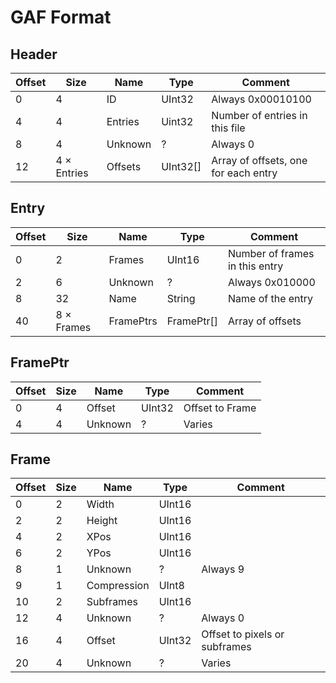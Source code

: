 GAF Format
================================================================================

Header
--------------------------------------------------------------------------------

Offset | Size        | Name    | Type     | Comment         
-------|-------------|---------|----------|-------------------------------------
0      | 4           | ID      | UInt32   | Always 0x00010100
4      | 4           | Entries | Uint32   | Number of entries in this file
8      | 4           | Unknown | ?        | Always 0
12     | 4 × Entries | Offsets | UInt32[] | Array of offsets, one for each entry


Entry
--------------------------------------------------------------------------------

Offset | Size       | Name      | Type       | Comment
-------|------------|-----------|------------|----------------------------------
0      | 2          | Frames    | UInt16     | Number of frames in this entry
2      | 6          | Unknown   | ?          | Always 0x010000
8      | 32         | Name      | String     | Name of the entry
40     | 8 × Frames | FramePtrs | FramePtr[] | Array of offsets

FramePtr
--------------------------------------------------------------------------------

Offset | Size       | Name    | Type     | Comment
-------|------------|---------|----------|--------------------------------------
0      | 4          | Offset  | UInt32   | Offset to Frame
4      | 4          | Unknown | ?        | Varies

Frame
--------------------------------------------------------------------------------

Offset | Size       | Name        | Type     | Comment
-------|------------|-------------|----------|----------------------------------
0      | 2          | Width       | UInt16   |
2      | 2          | Height      | UInt16   |
4      | 2          | XPos        | UInt16   |
6      | 2          | YPos        | UInt16   |
8      | 1          | Unknown     | ?        | Always 9
9      | 1          | Compression | UInt8    |
10     | 2          | Subframes   | UInt16   |
12     | 4          | Unknown     | ?        | Always 0
16     | 4          | Offset      | UInt32   | Offset to pixels or subframes
20     | 4          | Unknown     | ?        | Varies
